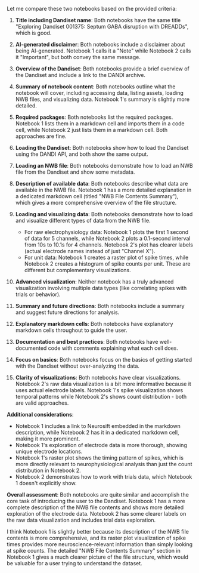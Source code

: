 Let me compare these two notebooks based on the provided criteria:

1. **Title including Dandiset name**: Both notebooks have the same title "Exploring Dandiset 001375: Septum GABA disruption with DREADDs", which is good.

2. **AI-generated disclaimer**: Both notebooks include a disclaimer about being AI-generated. Notebook 1 calls it a "Note" while Notebook 2 calls it "Important", but both convey the same message.

3. **Overview of the Dandiset**: Both notebooks provide a brief overview of the Dandiset and include a link to the DANDI archive.

4. **Summary of notebook content**: Both notebooks outline what the notebook will cover, including accessing data, listing assets, loading NWB files, and visualizing data. Notebook 1's summary is slightly more detailed.

5. **Required packages**: Both notebooks list the required packages. Notebook 1 lists them in a markdown cell and imports them in a code cell, while Notebook 2 just lists them in a markdown cell. Both approaches are fine.

6. **Loading the Dandiset**: Both notebooks show how to load the Dandiset using the DANDI API, and both show the same output.

7. **Loading an NWB file**: Both notebooks demonstrate how to load an NWB file from the Dandiset and show some metadata.

8. **Description of available data**: Both notebooks describe what data are available in the NWB file. Notebook 1 has a more detailed explanation in a dedicated markdown cell (titled "NWB File Contents Summary"), which gives a more comprehensive overview of the file structure.

9. **Loading and visualizing data**: Both notebooks demonstrate how to load and visualize different types of data from the NWB file.
   - For raw electrophysiology data: Notebook 1 plots the first 1 second of data for 5 channels, while Notebook 2 plots a 0.1-second interval from 10s to 10.1s for 4 channels. Notebook 2's plot has clearer labels (actual electrode names instead of just "Channel X").
   - For unit data: Notebook 1 creates a raster plot of spike times, while Notebook 2 creates a histogram of spike counts per unit. These are different but complementary visualizations.

10. **Advanced visualization**: Neither notebook has a truly advanced visualization involving multiple data types (like correlating spikes with trials or behavior).

11. **Summary and future directions**: Both notebooks include a summary and suggest future directions for analysis.

12. **Explanatory markdown cells**: Both notebooks have explanatory markdown cells throughout to guide the user.

13. **Documentation and best practices**: Both notebooks have well-documented code with comments explaining what each cell does.

14. **Focus on basics**: Both notebooks focus on the basics of getting started with the Dandiset without over-analyzing the data.

15. **Clarity of visualizations**: Both notebooks have clear visualizations. Notebook 2's raw data visualization is a bit more informative because it uses actual electrode labels. Notebook 1's spike visualization shows temporal patterns while Notebook 2's shows count distribution - both are valid approaches.

**Additional considerations**:
- Notebook 1 includes a link to Neurosift embedded in the markdown description, while Notebook 2 has it in a dedicated markdown cell, making it more prominent.
- Notebook 1's exploration of electrode data is more thorough, showing unique electrode locations.
- Notebook 1's raster plot shows the timing pattern of spikes, which is more directly relevant to neurophysiological analysis than just the count distribution in Notebook 2.
- Notebook 2 demonstrates how to work with trials data, which Notebook 1 doesn't explicitly show.

**Overall assessment**:
Both notebooks are quite similar and accomplish the core task of introducing the user to the Dandiset. Notebook 1 has a more complete description of the NWB file contents and shows more detailed exploration of the electrode data. Notebook 2 has some clearer labels on the raw data visualization and includes trial data exploration.

I think Notebook 1 is slightly better because its description of the NWB file contents is more comprehensive, and its raster plot visualization of spike times provides more neuroscience-relevant information than simply looking at spike counts. The detailed "NWB File Contents Summary" section in Notebook 1 gives a much clearer picture of the file structure, which would be valuable for a user trying to understand the dataset.
